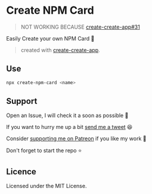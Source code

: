 # Create NPM Card

> NOT WORKING BECAUSE
> [create-create-app#31](https://github.com/uetchy/create-create-app/issues/31)

Easily Create your own NPM Card 🚀

> created with [create-create-app](https://github.com/uetchy/create-create-app).

## Use

```bash
npx create-npm-card <name>
```

## Support

Open an Issue, I will check it a soon as possible 👀

If you want to hurry me up a bit
[send me a tweet](https://twitter.com/intent/tweet?text=%40UltiRequiem%20) 😆

Consider [supporting me on Patreon](https://patreon.com/UltiRequiem) if you like
my work 🚀

Don't forget to start the repo ⭐

## Licence

Licensed under the MIT License.
